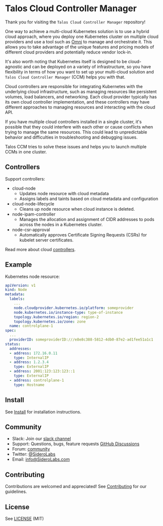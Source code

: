 # Talos Cloud Controller Manager

Thank you for visiting the `Talos Cloud Controller Manager` repository!

One way to achieve a multi-cloud Kubernetes solution is to use a hybrid cloud approach, where you deploy one Kubernetes cluster on multiple cloud providers and use a tool such as [Omni](https://omni.siderolabs.com) to manage and orchestrate it.
This allows you to take advantage of the unique features and pricing models of different cloud providers and potentially reduce vendor lock-in.

It's also worth noting that Kubernetes itself is designed to be cloud-agnostic and can be deployed on a variety of infrastructure, so you have flexibility in terms of how you want to set up your multi-cloud solution and `Talos Cloud Controller Manager` (CCM) helps you with that.

Cloud controllers are responsible for integrating Kubernetes with the underlying cloud infrastructure, such as managing resources like persistent volumes, load balancers, and networking. Each cloud provider typically has its own cloud controller implementation, and these controllers may have different approaches to managing resources and interacting with the cloud API.

If you have multiple cloud controllers installed in a single cluster, it's possible that they could interfere with each other or cause conflicts when trying to manage the same resources. This could lead to unpredictable behavior and difficulties in troubleshooting and debugging issues.

Talos CCM tries to solve these issues and helps you to launch multiple CCMs in one cluster.

## Controllers

Support controllers:

* cloud-node
  * Updates node resource with cloud metadata
  * Assigns labels and taints based on cloud metadata and configuration
* cloud-node-lifecycle
  * Cleans up node resource when cloud instance is deleted.
* node-ipam-controller
  * Manages the allocation and assignment of CIDR addresses to pods across the nodes in a Kubernetes cluster.
* node-csr-approval
  * Automatically approves Certificate Signing Requests (CSRs) for kubelet server certificates.

Read more about cloud [controllers](docs/controllers.md).

## Example

Kubernetes node resource:

```yaml
apiVersion: v1
kind: Node
metadata:
  labels:
    ...
    node.cloudprovider.kubernetes.io/platform: someprovider
    node.kubernetes.io/instance-type: type-of-instance
    topology.kubernetes.io/region: region-2
    topology.kubernetes.io/zone: zone
  name: controlplane-1
spec:
  ...
  providerID: someproviderID:///e8e8c388-5812-4db0-87e2-ad1fee51a1c1
status:
  addresses:
  - address: 172.16.0.11
    type: InternalIP
  - address: 1.2.3.4
    type: ExternalIP
  - address: 2001:123:123:123::1
    type: ExternalIP
  - address: controlplane-1
    type: Hostname
```

## Install

See [Install](docs/install.md) for installation instructions.

## Community

- Slack: Join our [slack channel](https://slack.dev.talos-systems.io)
- Support: Questions, bugs, feature requests [GitHub Discussions](https://github.com/siderolabs/talos-cloud-controller-manager/discussions)
- Forum: [community](https://groups.google.com/a/SideroLabs.com/forum/#!forum/community)
- Twitter: [@SideroLabs](https://twitter.com/SideroLabs)
- Email: [info@SideroLabs.com](mailto:info@SideroLabs.com)

## Contributing

Contributions are welcomed and appreciated!
See [Contributing](CONTRIBUTING.md) for our guidelines.

## License

See [LICENSE](LICENSE) (MIT)
